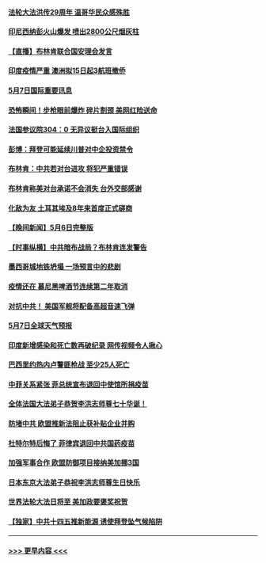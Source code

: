 #### [法轮大法洪传29周年 温哥华民众感殊胜](../pages/prog202/a103112958.md?t=05072151) 
#### [印尼西纳彭火山爆发 喷出2800公尺烟灰柱](../pages/prog202/a103112932.md?t=05072151) 
#### [【直播】布林肯联合国安理会发言](../pages/prog202/a103112915.md?t=05072151) 
#### [印度疫情严重 澳洲拟15日起3航班撤侨](../pages/prog202/a103112809.md?t=05072151) 
#### [5月7日国际重要讯息](../pages/prog202/a103112781.md?t=05072151) 
#### [恐怖瞬间！步枪眼前爆炸 碎片割颈 美网红险送命](../pages/prog202/a103112740.md?t=05072151) 
#### [法国参议院304：0 无异议挺台入国际组织](../pages/prog202/a103112688.md?t=05072151) 
#### [彭博：拜登可能延续川普对中企投资禁令](../pages/prog202/a103112701.md?t=05072151) 
#### [布林肯：中共若对台进攻 将犯严重错误](../pages/prog202/a103112653.md?t=05072151) 
#### [布林肯称美对台承诺不会消失 台外交部感谢](../pages/prog202/a103111829.md?t=05072151) 
#### [化敌为友 土耳其埃及8年来首度正式磋商](../pages/prog202/a103112612.md?t=05072151) 
#### [【晚间新闻】5月6日完整版](../pages/prog202/a103112555.md?t=05072151) 
#### [【时事纵横】中共暗布战局？布林肯连发警告](../pages/prog202/a103112517.md?t=05072151) 
#### [墨西哥城地铁坍塌 一场预言中的悲剧](../pages/prog202/a103111679.md?t=05072151) 
#### [疫情还在 慕尼黑啤酒节连续第二年取消](../pages/prog202/a103110762.md?t=05072151) 
#### [对抗中共！ 美国军舰将配备高超音速飞弹](../pages/prog202/a103112006.md?t=05072151) 
#### [5月7日全球天气预报](../pages/prog202/a103112454.md?t=05072151) 
#### [印度新增感染和死亡数再破纪录 网传视频令人揪心](../pages/prog202/a103112342.md?t=05072151) 
#### [巴西里约热内卢警匪枪战 至少25人死亡](../pages/prog202/a103112412.md?t=05072151) 
#### [中菲关系紧张 菲总统宣布退回中使馆所捐疫苗](../pages/prog202/a103112325.md?t=05072151) 
#### [全体法国大法弟子恭贺李洪志师尊七十华诞！](../pages/prog202/a103112374.md?t=05072151) 
#### [防堵中共 欧盟推新法阻止获补贴企业并购](../pages/prog202/a103112326.md?t=05072151) 
#### [杜特尔特后悔了 菲律宾退回中共国药疫苗](../pages/prog202/a103112356.md?t=05072151) 
#### [加强军事合作 欧盟防御项目接纳美加挪3国](../pages/prog202/a103112134.md?t=05072151) 
#### [日本东京大法弟子恭祝李洪志师尊生日快乐](../pages/prog202/a103112305.md?t=05072151) 
#### [世界法轮大法日将至 美加政要褒奖祝贺](../pages/prog202/a103112218.md?t=05072151) 
#### [【独家】中共十四五推新能源 诱使拜登坠气候陷阱](../pages/prog202/a103112239.md?t=05072151) 

----
#### [ >>> 更早内容 <<< ](../indexes/prog202-earlier.md)

